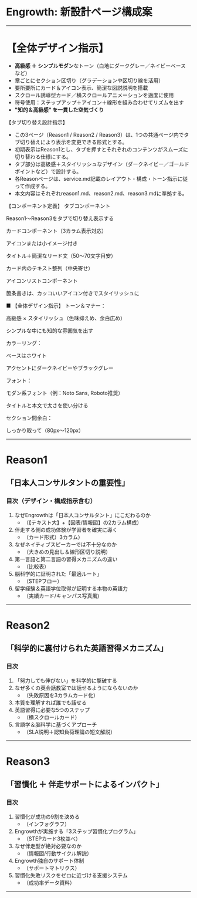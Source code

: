 # Engrowth: 新設計ページ構成案

---

# 【全体デザイン指示】

- **高級感 ＋ シンプルモダン**なトーン（白地にダークグレー／ネイビーベースなど）
- 章ごとにセクション区切り（グラデーションや区切り線を活用）
- 要所要所にカード＆アイコン表示、簡潔な図説説明を搭載
- スクロール誘導型カード／横スクロールアニメーションを適度に使用
- 符号使用：ステップアップ＋アイコン＋線形を組み合わせてリズムを出す
- **"知的＆高級感" を一貫した空気づくり**

【タブ切り替え設計指示】

- この3ページ（Reason1 / Reason2 / Reason3）は、1つの共通ページ内でタブ切り替えにより表示を変更できる形式とする。
- 初期表示はReason1とし、タブを押すとそれぞれのコンテンツがスムーズに切り替わる仕様にする。
- タブ部分は高級感＋スタイリッシュなデザイン（ダークネイビー／ゴールドポイントなど）で設計する。
- 各Reasonページは、service.md記載のレイアウト・構成・トーン指示に従って作成する。
- 本文内容はそれぞれreason1.md、reason2.md、reason3.mdに準拠する。

【コンポーネント定義】
タブコンポーネント

Reason1〜Reason3をタブで切り替え表示する

カードコンポーネント（3カラム表示対応）

アイコンまたは小イメージ付き

タイトル＋簡潔なリード文（50〜70文字目安）

カード内のテキスト整列（中央寄せ）

アイコンリストコンポーネント

箇条書きは、カッコいいアイコン付きでスタイリッシュに

■ 【全体デザイン指示】
トーン＆マナー：

高級感 × スタイリッシュ（色味抑えめ、余白広め）

シンプルな中にも知的な雰囲気を出す

カラーリング：

ベースはホワイト

アクセントにダークネイビーやブラックグレー

フォント：

モダン系フォント（例：Noto Sans, Roboto推奨）

タイトルと本文で太さを使い分ける

セクション間余白：

しっかり取って（80px〜120px）

---

# Reason1
## 「日本人コンサルタントの重要性」

### 目次（デザイン・構成指示含む）

1. なぜEngrowthは「日本人コンサルタント」にこだわるのか
   - （【テキスト大】+【図表/情報図】の2カラム構成）
2. 伴走する側の成功体験が学習者を確実に導く
   - （カード形式）3カラム）
3. なぜネイティブスピーカーでは不十分なのか
   - （大きめの見出し＆線形区切り説明）
4. 第一言語と第二言語の習得メカニズムの違い
   - （比較表）
5. 脳科学的に証明された「最適ルート」
   - （STEPフロー）
6. 留学経験＆英語学位取得が証明する本物の英語力
   - （実績カード/キャンパス写真風)

---

# Reason2
## 「科学的に裏付けられた英語習得メカニズム」

### 目次

1. 「努力しても伸びない」を科学的に撃破する
2. なぜ多くの英会話教室では話せるようにならないのか
   - （失敗原因を3カラムカード化）
3. 本質を理解すれば誰でも話せる
4. 英語習得に必要な5つのステップ
   - （横スクロールカード）
5. 言語学＆脳科学に基づくアプローチ
   - （SLA説明＋認知負荷理論の短文解説）

---

# Reason3
## 「習慣化 ＋ 伴走サポートによるインパクト」

### 目次

1. 習慣化が成功の9割を決める
   - （インフォグラフ）
2. Engrowthが実施する「3ステップ習慣化プログラム」
   - （STEPカード3枚並べ）
3. なぜ伴走型が絶対必要なのか
   - （情報図/行動サイクル解説）
4. Engrowth独自のサポート体制
   - （サポートマトリクス）
5. 習慣化失敗リスクをゼロに近づける支援システム
   - （成功率データ資料）

---

